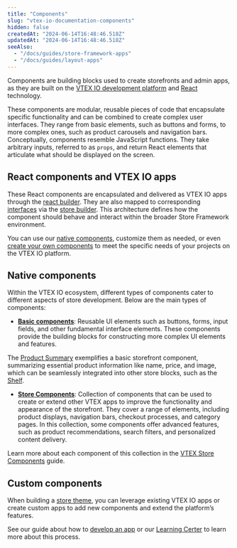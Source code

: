 ```yaml
---
title: "Components"
slug: "vtex-io-documentation-components"
hidden: false
createdAt: "2024-06-14T16:48:46.518Z"
updatedAt: "2024-06-14T16:48:46.518Z"
seeAlso: 
  - "/docs/guides/store-framework-apps"
  - "/docs/guides/layout-apps"
---
```


Components are building blocks used to create storefronts and admin apps, as they are built on the [VTEX IO development platform](https://developers.vtex.com/docs/guides/vtex-io-documentation-what-is-vtex-io) and [React](https://react.dev/) technology.

These components are modular, reusable pieces of code that encapsulate specific functionality and can be combined to create complex user interfaces. They range from basic elements, such as buttons and forms, to more complex ones, such as product carousels and navigation bars. Conceptually, components resemble JavaScript functions. They take arbitrary inputs, referred to as `props`, and return React elements that articulate what should be displayed on the screen.

## React components and VTEX IO apps

These React components are encapsulated and delivered as VTEX IO apps through the [react builder](https://developers.vtex.com/docs/guides/vtex-io-documentation-react-builder). They are also mapped to corresponding [interfaces](https://developers.vtex.com/docs/guides/vtex-io-documentation-interface) via the [store builder](https://developers.vtex.com/docs/guides/vtex-io-documentation-store-builder). This architecture defines how the component should behave and interact within the broader Store Framework environment.

You can use our [native components](#native-components), customize them as needed, or even [create your own components](#custom-components) to meet the specific needs of your projects on the VTEX IO platform.

## Native components

Within the VTEX IO ecosystem, different types of components cater to different aspects of store development. Below are the main types of components:

 - [**Basic components**](https://developers.vtex.com/docs/guides/basic-components): Reusable UI elements such as buttons, forms, input fields, and other fundamental interface elements. These components provide the building blocks for constructing more complex UI elements and features.

The [Product Summary](https://developers.vtex.com/docs/apps/vtex.product-summary) exemplifies a basic storefront component, summarizing essential product information like name, price, and image, which can be seamlessly integrated into other store blocks, such as the [Shelf](https://developers.vtex.com/docs/apps/vtex.shelf).

- [**Store Components**](https://developers.vtex.com/docs/guides/store-components): Collection of components that can be used to create or extend other VTEX apps to improve the functionality and appearance of the storefront. They cover a range of elements, including product displays, navigation bars, checkout processes, and category pages. In this collection, some components offer advanced features, such as product recommendations, search filters, and personalized content delivery.

Learn more about each component of this collection in the [VTEX Store Components](https://developers.vtex.com/docs/apps/vtex.store-components) guide.

## Custom components

When building a [store theme](https://developers.vtex.com/docs/guides/vtex-io-documentation-6-buildingyourownstoretheme), you can leverage existing VTEX IO apps or create custom apps to add new components and extend the platform’s features.

See our guide about how to [develop an app](https://developers.vtex.com/docs/guides/vtex-io-documentation-developing-an-app) or our [Learning Certer](https://learn.vtex.com/docs/course-store-block-lang-en) to learn more about this process.
